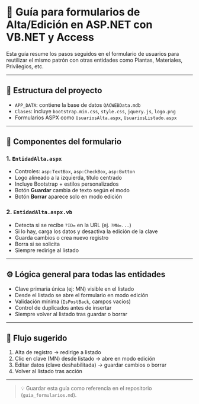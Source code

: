 
# 🧭 Guía para formularios de Alta/Edición en ASP.NET con VB.NET y Access

Esta guía resume los pasos seguidos en el formulario de usuarios para reutilizar el mismo patrón con otras entidades como Plantas, Materiales, Privilegios, etc.

---

## 📁 Estructura del proyecto

- `APP_DATA`: contiene la base de datos `QACWEBData.mdb`
- `Clases`: incluye `bootstrap.min.css`, `style.css`, `jquery.js`, `logo.png`
- Formularios ASPX como `UsuariosAlta.aspx`, `UsuariosListado.aspx`

---

## 🧩 Componentes del formulario

### 1. `EntidadAlta.aspx`
- Controles: `asp:TextBox`, `asp:CheckBox`, `asp:Button`
- Logo alineado a la izquierda, título centrado
- Incluye Bootstrap + estilos personalizados
- Botón **Guardar** cambia de texto según el modo
- Botón **Borrar** aparece solo en modo edición

### 2. `EntidadAlta.aspx.vb`
- Detecta si se recibe `?ID=` en la URL (ej. `?MN=...`)
- Si lo hay, carga los datos y desactiva la edición de la clave
- Guarda cambios o crea nuevo registro
- Borra si se solicita
- Siempre redirige al listado

---

## ⚙️ Lógica general para todas las entidades

- Clave primaria única (ej: MN) visible en el listado
- Desde el listado se abre el formulario en modo edición
- Validación mínima (`IsPostBack`, campos vacíos)
- Control de duplicados antes de insertar
- Siempre volver al listado tras guardar o borrar

---

## 🔁 Flujo sugerido

1. Alta de registro → redirige a listado
2. Clic en clave (MN) desde listado → abre en modo edición
3. Editar datos (clave deshabilitada) → guardar cambios o borrar
4. Volver al listado tras acción

---

> 💡 Guardar esta guía como referencia en el repositorio (`guia_formularios.md`).
